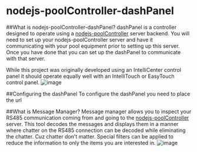 ﻿# nodejs-poolController-dashPanel
##What is nodejs-poolController-dashPanel?
dashPanel is a controller designed to operate using a [nodejs-poolController](https://github.com/tagyoureit/nodejs-poolController/tree/next) server backend.  You will need to set up your nodejs-poolController server and have it communicating with your pool equipment prior to setting up this server.  Once you have done that you can set up the dashPanel to communicate with that server.

While this project was originally developed using an IntelliCenter control panel it should operate equally well with an IntelliTouch or EasyTouch control panel.
![image](https://user-images.githubusercontent.com/47839015/83304160-38a86780-a1b3-11ea-8214-442db6c6bdc4.png)

##Configuring the dashPanel
To configure the dashPanel you need to place the url 

##What is Message Manager?
Message manager allows you to inspect your RS485 communication coming from and going to the [nodejs-poolController](https://github.com/tagyoureit/nodejs-poolController/tree/next) server.  This tool decodes the messages and displays them in a manner where chatter on the RS485 connection can be decoded while eliminating the chatter.  Cuz chatter don't matter.  Special filters can be applied to reduce the information to only the items you are interested in.
![image](https://user-images.githubusercontent.com/47839015/83314254-7a92d700-a1ce-11ea-8891-545db084624e.png)


